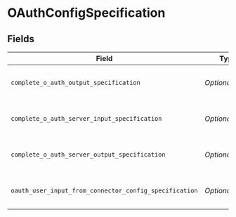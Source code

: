 # OAuthConfigSpecification


## Fields

| Field                                                                                                                                                              | Type                                                                                                                                                               | Required                                                                                                                                                           | Description                                                                                                                                                        |
| ------------------------------------------------------------------------------------------------------------------------------------------------------------------ | ------------------------------------------------------------------------------------------------------------------------------------------------------------------ | ------------------------------------------------------------------------------------------------------------------------------------------------------------------ | ------------------------------------------------------------------------------------------------------------------------------------------------------------------ |
| `complete_o_auth_output_specification`                                                                                                                             | *Optional[Any]*                                                                                                                                                    | :heavy_minus_sign:                                                                                                                                                 | The values required to configure OAuth flows. The schema for this must match the `OAuthConfigSpecification.oauthUserInputFromConnectorConfigSpecification` schema. |
| `complete_o_auth_server_input_specification`                                                                                                                       | *Optional[Any]*                                                                                                                                                    | :heavy_minus_sign:                                                                                                                                                 | The values required to configure OAuth flows. The schema for this must match the `OAuthConfigSpecification.oauthUserInputFromConnectorConfigSpecification` schema. |
| `complete_o_auth_server_output_specification`                                                                                                                      | *Optional[Any]*                                                                                                                                                    | :heavy_minus_sign:                                                                                                                                                 | The values required to configure OAuth flows. The schema for this must match the `OAuthConfigSpecification.oauthUserInputFromConnectorConfigSpecification` schema. |
| `oauth_user_input_from_connector_config_specification`                                                                                                             | *Optional[Any]*                                                                                                                                                    | :heavy_minus_sign:                                                                                                                                                 | The values required to configure OAuth flows. The schema for this must match the `OAuthConfigSpecification.oauthUserInputFromConnectorConfigSpecification` schema. |
